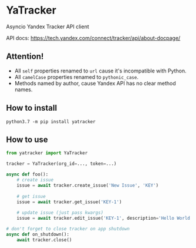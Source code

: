 # YaTracker
Asyncio Yandex Tracker API client

API docs: https://tech.yandex.com/connect/tracker/api/about-docpage/

## Attention!
* All `self` properties renamed to `url` cause it's incompatible with Python.
* All `camelCase` properties renamed to `pythonic_case`.
* Methods named by author, cause Yandex API has no clear method names.


## How to install
```text
python3.7 -m pip install yatracker
```


## How to use
```python
from yatracker import YaTracker

tracker = YaTracker(org_id=..., token=...)

async def foo():
    # create issue
    issue = await tracker.create_issue('New Issue', 'KEY')
    
    # get issue
    issue = await tracker.get_issue('KEY-1')
    
    # update issue (just pass kwargs)
    issue = await tracker.edit_issue('KEY-1', description='Hello World')
```
```python
# don't forget to close tracker on app shutdown
async def on_shutdown():
    await tracker.close()

```
